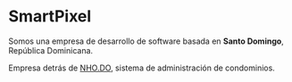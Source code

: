 # SmartPixel

Somos una empresa de desarrollo de software basada en **Santo Domingo**, República Dominicana.

Empresa detrás de [NHO.DO](https://nho.do), sistema de administración de condominios.
